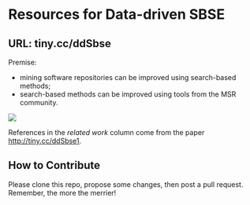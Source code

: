 # Resources for Data-driven SBSE

## URL:   tiny.cc/ddSbse

Premise:

- mining software repositories can be improved using search-based methods;
- search-based methods can be improved using
  tools from the MSR community.

![](https://github.com/ai-se/ResourceDataDrivenSBSE/raw/master/img/image0.png)

References in the _related work_ column come from the paper http://tiny.cc/ddSbse1.

## How to Contribute

Please clone this repo, propose some changes, then post a pull request. Remember, the more the merrier!